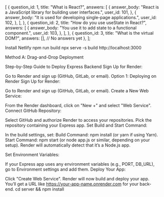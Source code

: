 [
  {
    question_id: 1,
    title: "What is React?",
    answers: [
      {
        answer_body: "React is a JavaScript library for building user interfaces.",
        user_id: 101,
      },
      {
        answer_body: "It is used for developing single-page applications.",
        user_id: 102,
      },
    ],
  },
  {
    question_id: 2,
    title: "How do you use useState in React?",
    answers: [
      {
        answer_body: "You use it to add state to a functional component.",
        user_id: 103,
      },
    ],
  },
  {
    question_id: 3,
    title: "What is the virtual DOM?",
    answers: [], // No answers yet
  },
];

Install Netlify
npm run build
npx serve -s build
http://localhost:3000

Method A: Drag-and-Drop Deployment


Step-by-Step Guide to Deploy Express Backend
Sign Up for Render:

Go to Render and sign up (GitHub, GitLab, or email).
Option 1: Deploying on Render
Sign Up for Render:

Go to Render and sign up (GitHub, GitLab, or email).
Create a New Web Service:

From the Render dashboard, click on "New +" and select "Web Service".
Connect GitHub Repository:

Select GitHub and authorize Render to access your repositories.
Pick the repository containing your Express app.
Set Build and Start Command:

In the build settings, set:
Build Command: npm install (or yarn if using Yarn).
Start Command: npm start (or node app.js or similar, depending on your setup).
Render will automatically detect that it’s a Node.js app.

Set Environment Variables:

If your Express app uses any environment variables (e.g., PORT, DB_URL), go to Environment settings and add them.
Deploy Your App:

Click "Create Web Service".
Render will now build and deploy your app.
You’ll get a URL like https://your-app-name.onrender.com for your back-end.
cd server && npm install

